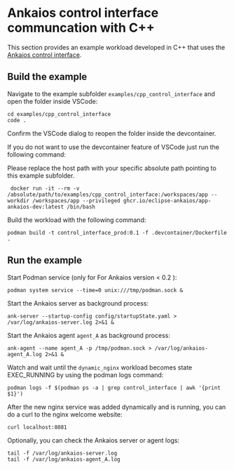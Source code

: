 # Ankaios control interface communcation with C++

This section provides an example workload developed in C++ that uses the [Ankaios control interface](https://eclipse-ankaios.github.io/ankaios/latest/reference/control-interface/).

## Build the example

Navigate to the example subfolder `examples/cpp_control_interface` and open the folder inside VSCode:

```shell
cd examples/cpp_control_interface
code .
```

Confirm the VSCode dialog to reopen the folder inside the devcontainer.

If you do not want to use the devcontainer feature of VSCode just run the following command:

Please replace the host path with your specific absolute path pointing to this example subfolder.

```shell
 docker run -it --rm -v /absolute/path/to/examples/cpp_control_interface:/workspaces/app --workdir /workspaces/app --privileged ghcr.io/eclipse-ankaios/app-ankaios-dev:latest /bin/bash
```

Build the workload with the following command:

```shell
podman build -t control_interface_prod:0.1 -f .devcontainer/Dockerfile .
```

## Run the example

Start Podman service (only for For Ankaios version < 0.2 ):
```shell
podman system service --time=0 unix:///tmp/podman.sock &
```

Start the Ankaios server as background process:

```shell
ank-server --startup-config config/startupState.yaml > /var/log/ankaios-server.log 2>&1 &
```

Start the Ankaios agent `agent_A` as background process:

```shell
ank-agent --name agent_A -p /tmp/podman.sock > /var/log/ankaios-agent_A.log 2>&1 &
```

Watch and wait until the `dynamic_nginx` workload becomes state EXEC_RUNNING by using the podman logs command:

```shell
podman logs -f $(podman ps -a | grep control_interface | awk '{print $1}')
```

After the new nginx service was added dynamically and is running, you can do a curl to the nginx welcome website:

```shell
curl localhost:8081
```

Optionally, you can check the Ankaios server or agent logs:

```shell
tail -f /var/log/ankaios-server.log
tail -f /var/log/ankaios-agent_A.log
```
